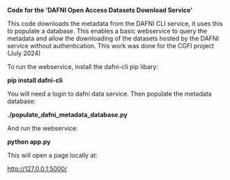 <b>Code for the 'DAFNI Open Access Datasets Download Service'</b>


This code downloads the metadata from the DAFNI CLI service, it uses this to populate a database. This enables a basic webservice to query the metadata and allow the downloading of the datasets hosted by the DAFNI service without authentication. This work was done for the CGFI project (July 2024)

To run the webservice, install the dafni-cli pip libary:

<b>pip install dafni-cli</b>

You will need a login to dafni data service. Then populate the metadata database:

<b>./populate_dafni_metadata_database.py</b>

And run the webservice:

<b>python app.py</b>

This will open a page locally at:

http://127.0.0.1:5000/
